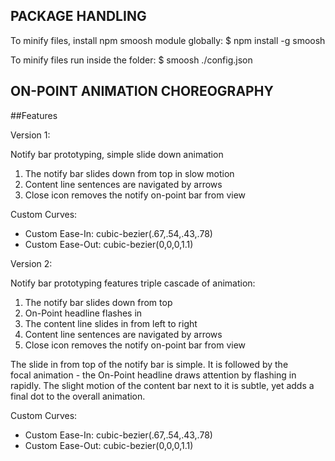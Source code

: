 PACKAGE HANDLING
-------------------------------------------------------------------------------
To minify files, install npm smoosh module globally:
$ npm install -g smoosh

To minify files run inside the folder:
$ smoosh ./config.json

ON-POINT ANIMATION CHOREOGRAPHY
-------------------------------------------------------------------------------

##Features

Version 1:

Notify  bar prototyping, simple slide down animation

1. The notify bar slides down from top in slow motion
2. Content line sentences are navigated by arrows
3. Close icon removes the notify on-point bar from view

Custom Curves:
* Custom Ease-In: cubic-bezier(.67,.54,.43,.78)
* Custom Ease-Out: cubic-bezier(0,0,0,1.1)

Version 2:

Notify bar prototyping features triple cascade of animation:

1. The notify bar slides down from top
2. On-Point headline flashes in
3. The content line slides in from left to right
4. Content line sentences are navigated by arrows
5. Close icon removes the notify on-point bar from view

The slide in from top of the notify bar is simple. It is followed by the  
focal animation - the On-Point headline draws attention by flashing in rapidly.
The slight motion of the content bar next to it is subtle, yet adds a final dot
to the overall animation.

Custom Curves:
* Custom Ease-In: cubic-bezier(.67,.54,.43,.78)
* Custom Ease-Out: cubic-bezier(0,0,0,1.1)
